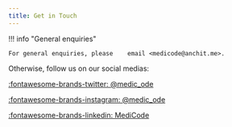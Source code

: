 ```yaml
---
title: Get in Touch
---
```


!!! info "General enquiries"

    For general enquiries, please    email <medicode@anchit.me>.

Otherwise, follow us on our social medias:

[:fontawesome-brands-twitter: @medic_ode](https://twitter.com/medic_ode) 

[:fontawesome-brands-instagram: @medic_ode](https://www.instagram.com/medic_ode/) 

[:fontawesome-brands-linkedin: MediCode](https://www.linkedin.com/company/medic-ode/) 
